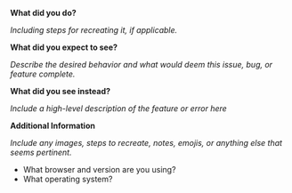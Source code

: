 **What did you do?**

*Including steps for recreating it, if applicable.*

**What did you expect to see?**

*Describe the desired behavior and what would deem this issue, bug, or feature
complete.*

**What did you see instead?**

*Include a high-level description of the feature or error here*

**Additional Information**

*Include any images, steps to recreate, notes, emojis, or anything else that
seems pertinent.*

 - What browser and version are you using?
 - What operating system?
